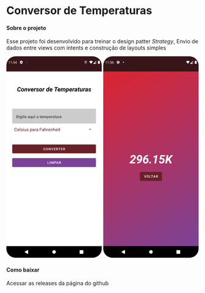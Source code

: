 # Conversor de Temperaturas

#### Sobre o projeto
Esse projeto foi desenvolvido para treinar o design patter *Strategy*, Envio de dados entre views com intents e construção de layouts simples

<div>
    <img src="/app/src/main/res/drawable/main_activity_screenshot.png" width="250">
    <img src="/app/src/main/res/drawable/result_screenshot.png" width="250">
</div>

#### Como baixar
Acessar as releases da página do github